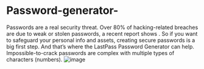 # Password-generator-
Passwords are a real security threat. Over 80% of hacking-related breaches are due to weak or stolen passwords, a recent report shows . So if you want to safeguard your personal info and assets, creating secure passwords is a big first step. And that’s where the LastPass Password Generator can help. Impossible-to-crack passwords are complex with multiple types of characters (numbers).
![image](https://user-images.githubusercontent.com/80087037/115984909-fce66f80-a5c6-11eb-9235-966893f77998.png)
